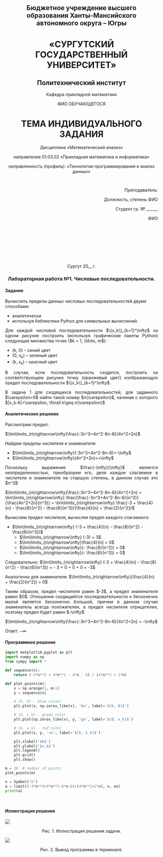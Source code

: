 
<h2 style="text-align: center;">Бюджетное учреждение высшего образования Ханты-Мансийского автономного округа – Югры</h2>  

<h1 style="text-align: center;">«СУРГУТСКИЙ ГОСУДАРСТВЕННЫЙ УНИВЕРСИТЕТ»</h1>

<h2 style="text-align: center;">Политехнический институт</h2>

<p style="text-align: center;">Кафедра прикладной математики</p>

<p style="text-align: center;">ФИО ОБУЧАЮЩЕГОСЯ</p>

<h1 style="text-align: center;">ТЕМА ИНДИВИДУАЛЬНОГО ЗАДАНИЯ</h1>

<p style="text-align: center;">Дисциплина «Математический анализ»</p>

<p style="text-align: center;">направление 01.03.02 «Прикладная математика и информатика»</p>

<p style="text-align: center;">направленность (профиль): «Технологии программирования и анализ данных»</p>

<pre>

</pre>

<p style="text-align: right;">Преподаватель:  </p>

<p style="text-align: right;">Должность, степень ФИО</p>

<p style="text-align: right;">Студент гр. № ______</p>

<p style="text-align: right;">ФИО</p>

<pre>







</pre>

<p style="text-align: center;">Сургут 20__ г.</p>

<h3 style="text-align: center;">Лабораторная работа №1. Числовые последовательности.</h3>

#### Задание

Вычислить пределы данных числовых последовательностей двумя способами: 

- аналитически 
- используя библиотеки Python для символьных вычислений. 

<p style="text-align: justify;">Для каждой числовой последовательности $\{x_k\}_{k=1}^\infty$ на одном рисунке построить (используя графические пакеты Python) следующие множества точек ($k = 1, \ldots, m$):</p>

- (k, 0) – синий цвет
- (0, $x_k$) – зеленый цвет
- (k, $x_k$) – красный цвет

<p style="text-align: justify;">В случае, если последовательность сходится, построить на соответствующем рисунке точку (оранжевый цвет) изображающую предел последовательности $\{x_k\}_{k=1}^\infty$.</p> 

<p style="text-align: justify;">В задаче 1 для сходящихся последовательностей, для заданного $\varepsilon>0$ найти такой номер $n(\varepsilon)$, начиная с которого $|x_k-A|<\varepsilon, \forall k\geq n(\varepsilon)$ </p>

#### Аналитическое решение

Рассмотрим предел: 

$\lim\limits_{n\rightarrow\infty}\frac{-3n^3+4n^2-8n-6}{4n^2+2n}$

Найдем пределы числителя и знаменателя: 

  - $\lim\limits_{n\rightarrow\infty}(-3n^3+4n^2-8n-6)=-\infty$
  - $\lim\limits_{n\rightarrow\infty}(4n^2+2n)=+\infty$

<p style="text-align: justify;">Поскольку выражение $\frac{-\infty}{\infty}$ является неопределенностью, преобразуем его, деля каждое слагаемое в числителе и знаменателе на старшую степень, в данном случае это $n^3$:</p>

$\lim\limits_{n\rightarrow\infty}\frac{-3n^3+4n^2-8n-6}{4n^2+2n} = \lim\limits_{n\rightarrow\infty} \frac{\frac{-3n^3+4n^2-8n-6}{n^3}}{\frac{4n^2+2n}{n^3}} = \lim\limits_{n\rightarrow\infty} \frac{-3 + \frac{4}{n} - \frac{8}{n^2} - \frac{6}{n^3}}{\frac{4}{n} + \frac{2}{n^2}}$

Вычислим предел числителя, вычисляя предел каждого слагаемого:

- $\lim\limits_{n\rightarrow\infty} (-3 + \frac{4}{n} - \frac{8}{n^2} - \frac{6}{n^3})$
   - $\lim\limits_{n\rightarrow\infty} (-3) = 3$
   - $\lim\limits_{n\rightarrow\infty}\frac{4}{n} = 0$
   - $\lim\limits_{n\rightarrow\infty}(- \frac{8}{n^2}) = 0$
   - $\lim\limits_{n\rightarrow\infty}(- \frac{6}{n^3}) = 0$

Следовательно:
$\lim\limits_{n\rightarrow\infty} (-3 + \frac{4}{n} - \frac{8}{n^2} - \frac{6}{n^3}) = - 3 + 0 + 0 + 0 = -3$

Аналогично для знаменателя:
$\lim\limits_{n\rightarrow\infty}(\frac{4}{n} + \frac{2}{n^2}) = 0$

<p style="text-align: justify;">Таким образом, предел числителя равен $-3$, а предел знаменателя равен $0$. Отношение сходящейтся последовательности к бесконечно малой является бесконечно большой, причем в данном случае знаменатель всегда положителен, а предел числителя отрицателен, поэтому предел будет равен $-\infty$: </p>

$\lim\limits_{n\rightarrow\infty}\frac{-3n^3+4n^2-8n-6}{4n^2+2n} = -\infty$

Ответ: $-\infty$

#### Программное решение

```python
import matplotlib.pyplot as plt
import numpy as np
from sympy import *

def sequence(n):
    return (-3*n**3 + 4*n**2 - 8*n - 6) / (4*n**2 + 2*n)

def plot_points(m):
    x = np.arange(1, m+1)
    y = sequence(x)

    # (k, 0) - blue colour
    plt.plot(x, np.zeros_like(x), 'bo', label='$(k, 0)$')

    # (0, x_k) - green color
    plt.plot(np.zeros_like(x), y, 'go', label='$(0, x_k)$')

    # (k, x_k) - red color
    plt.plot(x, y, 'ro', label='$(k, x_k)$')

    plt.xlabel('$k$')
    plt.ylabel('$x_k$')
    plt.legend()
    plt.grid()
    plt.show()

m = 20  # number of points
plot_points(m)

n = Symbol("n")  
a = limit((-3*n**3+4*n**2-8*n-6)/(4*n**2+2*n), n, oo)  
print(a) 
```
<pre>

</pre>

#### Иллюстрация решения

![](image_1.png)
<p style="text-align: center;">Рис. 1. Иллюстрация решения задачи.</p>

![](image_2.png)
<p style="text-align: center;">Рис. 2. Вывод программы в терминале.</p>

